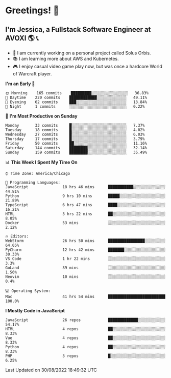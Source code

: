 # Greetings! 🧠

## I'm Jessica, a Fullstack Software Engineer at AVOXI 🌎 📞

- 🌟 I am currently working on a personal project called Solus Orbis.
- 📚 I am learning more about AWS and Kubernetes.
- 🎮 I enjoy casual video game play now, but was once a hardcore World of Warcraft player.

<!--START_SECTION:waka-->
**I'm an Early 🐤** 

```text
🌞 Morning    165 commits    █████████░░░░░░░░░░░░░░░░   36.83% 
🌆 Daytime    220 commits    ████████████░░░░░░░░░░░░░   49.11% 
🌃 Evening    62 commits     ███░░░░░░░░░░░░░░░░░░░░░░   13.84% 
🌙 Night      1 commits      ░░░░░░░░░░░░░░░░░░░░░░░░░   0.22%

```
📅 **I'm Most Productive on Sunday** 

```text
Monday       33 commits     █░░░░░░░░░░░░░░░░░░░░░░░░   7.37% 
Tuesday      18 commits     █░░░░░░░░░░░░░░░░░░░░░░░░   4.02% 
Wednesday    27 commits     █░░░░░░░░░░░░░░░░░░░░░░░░   6.03% 
Thursday     17 commits     █░░░░░░░░░░░░░░░░░░░░░░░░   3.79% 
Friday       50 commits     ██░░░░░░░░░░░░░░░░░░░░░░░   11.16% 
Saturday     144 commits    ████████░░░░░░░░░░░░░░░░░   32.14% 
Sunday       159 commits    ████████░░░░░░░░░░░░░░░░░   35.49%

```


📊 **This Week I Spent My Time On** 

```text
⌚︎ Time Zone: America/Chicago

💬 Programming Languages: 
JavaScript               18 hrs 46 mins      ███████████░░░░░░░░░░░░░░   44.81% 
Python                   9 hrs 10 mins       █████░░░░░░░░░░░░░░░░░░░░   21.89% 
TypeScript               6 hrs 47 mins       ████░░░░░░░░░░░░░░░░░░░░░   16.21% 
HTML                     3 hrs 22 mins       ██░░░░░░░░░░░░░░░░░░░░░░░   8.05% 
Docker                   53 mins             ░░░░░░░░░░░░░░░░░░░░░░░░░   2.12%

🔥 Editors: 
WebStorm                 26 hrs 50 mins      ████████████████░░░░░░░░░   64.05% 
PyCharm                  12 hrs 42 mins      ███████░░░░░░░░░░░░░░░░░░   30.33% 
VS Code                  1 hr 22 mins        ░░░░░░░░░░░░░░░░░░░░░░░░░   3.3% 
GoLand                   39 mins             ░░░░░░░░░░░░░░░░░░░░░░░░░   1.56% 
Neovim                   10 mins             ░░░░░░░░░░░░░░░░░░░░░░░░░   0.4%

💻 Operating System: 
Mac                      41 hrs 54 mins      █████████████████████████   100.0%

```

**I Mostly Code in JavaScript** 

```text
JavaScript               26 repos            █████████████░░░░░░░░░░░░   54.17% 
HTML                     4 repos             ██░░░░░░░░░░░░░░░░░░░░░░░   8.33% 
Vue                      4 repos             ██░░░░░░░░░░░░░░░░░░░░░░░   8.33% 
Python                   4 repos             ██░░░░░░░░░░░░░░░░░░░░░░░   8.33% 
PHP                      3 repos             █░░░░░░░░░░░░░░░░░░░░░░░░   6.25%

```



 Last Updated on 30/08/2022 18:49:32 UTC
<!--END_SECTION:waka-->

<!--
**jessikuh/jessikuh** is a ✨ _special_ ✨ repository because its `README.md` (this file) appears on your GitHub profile.

Here are some ideas to get you started:

- 🔭 I’m currently working on ...
- 🌱 I’m currently learning ...
- 👯 I’m looking to collaborate on ...
- 🤔 I’m looking for help with ...
- 💬 Ask me about ...
- 📫 How to reach me: ...
- 😄 Pronouns: ...
- ⚡ Fun fact: ...
-->
